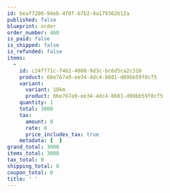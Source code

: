 ```yaml
---
id: beaf7206-94eb-4f0f-b7b2-4a179362b12a
published: false
blueprint: order
order_number: 460
is_paid: false
is_shipped: false
is_refunded: false
items:
  -
    id: c24ff71c-f4b2-4088-9d3c-bc6d5ca2c310
    product: 66e767a9-ee34-4dc4-8681-d09bb59f0cf5
    variant:
      variant: 10km
      product: 66e767a9-ee34-4dc4-8681-d09bb59f0cf5
    quantity: 1
    total: 3000
    tax:
      amount: 0
      rate: 0
      price_includes_tax: true
    metadata: {  }
grand_total: 3000
items_total: 3000
tax_total: 0
shipping_total: 0
coupon_total: 0
title: ' '
---
```


